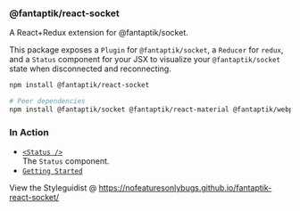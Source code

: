 ### @fantaptik/react-socket  
A React+Redux extension for @fantaptik/socket.

This package exposes a `Plugin` for `@fantaptik/socket`, a `Reducer` for `redux`, and a `Status` component for your JSX to visualize your `@fantaptik/socket` state when disconnected and reconnecting.

```bash
npm install @fantaptik/react-socket

# Peer dependencies
npm install @fantaptik/socket @fantaptik/react-material @fantaptik/webpack-config materialize-css react react-dom react-redux redux
```

### In Action  
  * [`<Status />`](https://nofeaturesonlybugs.github.io/fantaptik-react-socket/#/Components/Status)  
  The `Status` component.
  * [`Getting Started`](https://nofeaturesonlybugs.github.io/fantaptik-react-socket/jsdocs/tutorial-getting_started.html)

View the Styleguidist @ https://nofeaturesonlybugs.github.io/fantaptik-react-socket/
